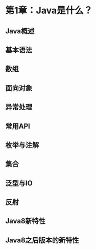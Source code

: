 # 第1章：Java是什么？

## Java概述
## 基本语法
## 数组
## 面向对象
## 异常处理
## 常用API
## 枚举与注解
## 集合
## 泛型与IO
## 反射
## Java8新特性
## Java8之后版本的新特性
